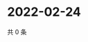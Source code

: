 # 2022-02-24

共 0 条

<!-- BEGIN WEIBO -->
<!-- 最后更新时间 Thu Feb 24 2022 11:14:28 GMT+0800 (China Standard Time) -->

<!-- END WEIBO -->
